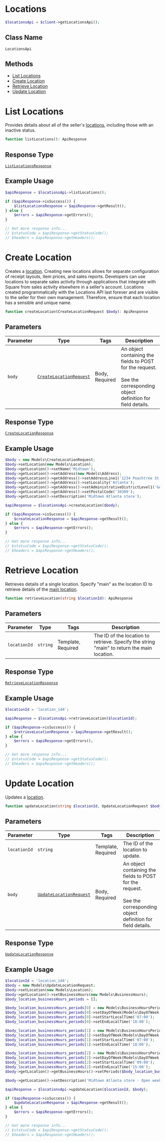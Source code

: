 # Locations

```php
$locationsApi = $client->getLocationsApi();
```

## Class Name

`LocationsApi`

## Methods

* [List Locations](../../doc/apis/locations.md#list-locations)
* [Create Location](../../doc/apis/locations.md#create-location)
* [Retrieve Location](../../doc/apis/locations.md#retrieve-location)
* [Update Location](../../doc/apis/locations.md#update-location)


# List Locations

Provides details about all of the seller's [locations](https://developer.squareup.com/docs/locations-api),
including those with an inactive status.

```php
function listLocations(): ApiResponse
```

## Response Type

[`ListLocationsResponse`](../../doc/models/list-locations-response.md)

## Example Usage

```php
$apiResponse = $locationsApi->listLocations();

if ($apiResponse->isSuccess()) {
    $listLocationsResponse = $apiResponse->getResult();
} else {
    $errors = $apiResponse->getErrors();
}

// Get more response info...
// $statusCode = $apiResponse->getStatusCode();
// $headers = $apiResponse->getHeaders();
```


# Create Location

Creates a [location](https://developer.squareup.com/docs/locations-api).
Creating new locations allows for separate configuration of receipt layouts, item prices,
and sales reports. Developers can use locations to separate sales activity through applications
that integrate with Square from sales activity elsewhere in a seller's account.
Locations created programmatically with the Locations API last forever and
are visible to the seller for their own management. Therefore, ensure that
each location has a sensible and unique name.

```php
function createLocation(CreateLocationRequest $body): ApiResponse
```

## Parameters

| Parameter | Type | Tags | Description |
|  --- | --- | --- | --- |
| `body` | [`CreateLocationRequest`](../../doc/models/create-location-request.md) | Body, Required | An object containing the fields to POST for the request.<br><br>See the corresponding object definition for field details. |

## Response Type

[`CreateLocationResponse`](../../doc/models/create-location-response.md)

## Example Usage

```php
$body = new Models\CreateLocationRequest;
$body->setLocation(new Models\Location);
$body->getLocation()->setName('Midtown');
$body->getLocation()->setAddress(new Models\Address);
$body->getLocation()->getAddress()->setAddressLine1('1234 Peachtree St. NE');
$body->getLocation()->getAddress()->setLocality('Atlanta');
$body->getLocation()->getAddress()->setAdministrativeDistrictLevel1('GA');
$body->getLocation()->getAddress()->setPostalCode('30309');
$body->getLocation()->setDescription('Midtown Atlanta store');

$apiResponse = $locationsApi->createLocation($body);

if ($apiResponse->isSuccess()) {
    $createLocationResponse = $apiResponse->getResult();
} else {
    $errors = $apiResponse->getErrors();
}

// Get more response info...
// $statusCode = $apiResponse->getStatusCode();
// $headers = $apiResponse->getHeaders();
```


# Retrieve Location

Retrieves details of a single location. Specify "main"
as the location ID to retrieve details of the [main location](https://developer.squareup.com/docs/locations-api#about-the-main-location).

```php
function retrieveLocation(string $locationId): ApiResponse
```

## Parameters

| Parameter | Type | Tags | Description |
|  --- | --- | --- | --- |
| `locationId` | `string` | Template, Required | The ID of the location to retrieve. Specify the string<br>"main" to return the main location. |

## Response Type

[`RetrieveLocationResponse`](../../doc/models/retrieve-location-response.md)

## Example Usage

```php
$locationId = 'location_id4';

$apiResponse = $locationsApi->retrieveLocation($locationId);

if ($apiResponse->isSuccess()) {
    $retrieveLocationResponse = $apiResponse->getResult();
} else {
    $errors = $apiResponse->getErrors();
}

// Get more response info...
// $statusCode = $apiResponse->getStatusCode();
// $headers = $apiResponse->getHeaders();
```


# Update Location

Updates a [location](https://developer.squareup.com/docs/locations-api).

```php
function updateLocation(string $locationId, UpdateLocationRequest $body): ApiResponse
```

## Parameters

| Parameter | Type | Tags | Description |
|  --- | --- | --- | --- |
| `locationId` | `string` | Template, Required | The ID of the location to update. |
| `body` | [`UpdateLocationRequest`](../../doc/models/update-location-request.md) | Body, Required | An object containing the fields to POST for the request.<br><br>See the corresponding object definition for field details. |

## Response Type

[`UpdateLocationResponse`](../../doc/models/update-location-response.md)

## Example Usage

```php
$locationId = 'location_id4';
$body = new Models\UpdateLocationRequest;
$body->setLocation(new Models\Location);
$body->getLocation()->setBusinessHours(new Models\BusinessHours);
$body_location_businessHours_periods = [];

$body_location_businessHours_periods[0] = new Models\BusinessHoursPeriod;
$body_location_businessHours_periods[0]->setDayOfWeek(Models\DayOfWeek::FRI);
$body_location_businessHours_periods[0]->setStartLocalTime('07:00');
$body_location_businessHours_periods[0]->setEndLocalTime('18:00');

$body_location_businessHours_periods[1] = new Models\BusinessHoursPeriod;
$body_location_businessHours_periods[1]->setDayOfWeek(Models\DayOfWeek::SAT);
$body_location_businessHours_periods[1]->setStartLocalTime('07:00');
$body_location_businessHours_periods[1]->setEndLocalTime('18:00');

$body_location_businessHours_periods[2] = new Models\BusinessHoursPeriod;
$body_location_businessHours_periods[2]->setDayOfWeek(Models\DayOfWeek::SUN);
$body_location_businessHours_periods[2]->setStartLocalTime('09:00');
$body_location_businessHours_periods[2]->setEndLocalTime('15:00');
$body->getLocation()->getBusinessHours()->setPeriods($body_location_businessHours_periods);

$body->getLocation()->setDescription('Midtown Atlanta store - Open weekends');

$apiResponse = $locationsApi->updateLocation($locationId, $body);

if ($apiResponse->isSuccess()) {
    $updateLocationResponse = $apiResponse->getResult();
} else {
    $errors = $apiResponse->getErrors();
}

// Get more response info...
// $statusCode = $apiResponse->getStatusCode();
// $headers = $apiResponse->getHeaders();
```

